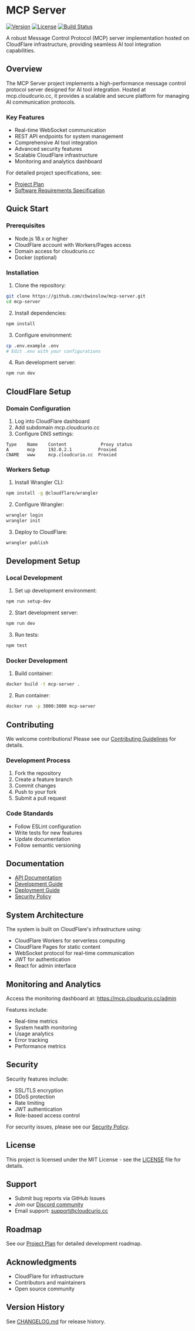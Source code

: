 # MCP Server

[![Version](https://img.shields.io/github/v/release/cbwinslow/mcp-server?include_prereleases)](https://github.com/cbwinslow/mcp-server/releases)
[![License](https://img.shields.io/github/license/cbwinslow/mcp-server)](LICENSE)
[![Build Status](https://github.com/cbwinslow/mcp-server/workflows/CI/badge.svg)](https://github.com/cbwinslow/mcp-server/actions)

A robust Message Control Protocol (MCP) server implementation hosted on CloudFlare infrastructure, providing seamless AI tool integration capabilities.

## Overview

The MCP Server project implements a high-performance message control protocol server designed for AI tool integration. Hosted at mcp.cloudcurio.cc, it provides a scalable and secure platform for managing AI communication protocols.

### Key Features

- Real-time WebSocket communication
- REST API endpoints for system management
- Comprehensive AI tool integration
- Advanced security features
- Scalable CloudFlare infrastructure
- Monitoring and analytics dashboard

For detailed project specifications, see:
- [Project Plan](docs/PROJECT_PLAN.md)
- [Software Requirements Specification](docs/SRS.md)

## Quick Start

### Prerequisites

- Node.js 18.x or higher
- CloudFlare account with Workers/Pages access
- Domain access for cloudcurio.cc
- Docker (optional)

### Installation

1. Clone the repository:
```bash
git clone https://github.com/cbwinslow/mcp-server.git
cd mcp-server
```

2. Install dependencies:
```bash
npm install
```

3. Configure environment:
```bash
cp .env.example .env
# Edit .env with your configurations
```

4. Run development server:
```bash
npm run dev
```

## CloudFlare Setup

### Domain Configuration

1. Log into CloudFlare dashboard
2. Add subdomain mcp.cloudcurio.cc
3. Configure DNS settings:
```
Type    Name    Content             Proxy status
A       mcp     192.0.2.1          Proxied
CNAME   www     mcp.cloudcurio.cc  Proxied
```

### Workers Setup

1. Install Wrangler CLI:
```bash
npm install -g @cloudflare/wrangler
```

2. Configure Wrangler:
```bash
wrangler login
wrangler init
```

3. Deploy to CloudFlare:
```bash
wrangler publish
```

## Development Setup

### Local Development

1. Set up development environment:
```bash
npm run setup-dev
```

2. Start development server:
```bash
npm run dev
```

3. Run tests:
```bash
npm test
```

### Docker Development

1. Build container:
```bash
docker build -t mcp-server .
```

2. Run container:
```bash
docker run -p 3000:3000 mcp-server
```

## Contributing

We welcome contributions! Please see our [Contributing Guidelines](CONTRIBUTING.md) for details.

### Development Process

1. Fork the repository
2. Create a feature branch
3. Commit changes
4. Push to your fork
5. Submit a pull request

### Code Standards

- Follow ESLint configuration
- Write tests for new features
- Update documentation
- Follow semantic versioning

## Documentation

- [API Documentation](docs/api/README.md)
- [Development Guide](docs/development.md)
- [Deployment Guide](docs/deployment.md)
- [Security Policy](docs/SECURITY.md)

## System Architecture

The system is built on CloudFlare's infrastructure using:

- CloudFlare Workers for serverless computing
- CloudFlare Pages for static content
- WebSocket protocol for real-time communication
- JWT for authentication
- React for admin interface

## Monitoring and Analytics

Access the monitoring dashboard at:
https://mcp.cloudcurio.cc/admin

Features include:
- Real-time metrics
- System health monitoring
- Usage analytics
- Error tracking
- Performance metrics

## Security

Security features include:

- SSL/TLS encryption
- DDoS protection
- Rate limiting
- JWT authentication
- Role-based access control

For security issues, please see our [Security Policy](docs/SECURITY.md).

## License

This project is licensed under the MIT License - see the [LICENSE](LICENSE) file for details.

## Support

- Submit bug reports via GitHub Issues
- Join our [Discord community](https://discord.gg/mcp-server)
- Email support: support@cloudcurio.cc

## Roadmap

See our [Project Plan](docs/PROJECT_PLAN.md) for detailed development roadmap.

## Acknowledgments

- CloudFlare for infrastructure
- Contributors and maintainers
- Open source community

## Version History

See [CHANGELOG.md](CHANGELOG.md) for release history.

